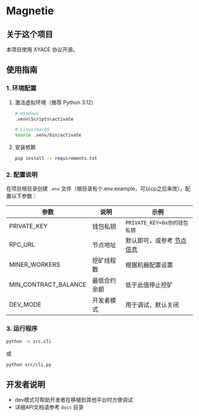 # Magnetie

## 关于这个项目
本项目使用 XYACE 协议开源。

## 使用指南

### 1. 环境配置
1. 激活虚拟环境（推荐 Python 3.12）
   ```bash
   # Windows
   .venv\Scripts\activate
   
   # Linux/macOS
   source .venv/bin/activate
   ```

2. 安装依赖
   ```bash
   pip install -r requirements.txt
   ```

### 2. 配置说明
在项目根目录创建 `.env` 文件（根目录有个.env.example，可以cp之后来改），配置以下参数：

| 参数 | 说明 | 示例 |
|------|------|------|
| PRIVATE_KEY | 钱包私钥 | `PRIVATE_KEY=0x你的钱包私钥` |
| RPC_URL | 节点地址 | 默认即可，或参考 [节点信息](https://github.com/MagnetPOW/Node-Information) |
| MINER_WORKERS | 挖矿线程数 | 根据机器配置设置 |
| MIN_CONTRACT_BALANCE | 最低合约余额 | 低于此值停止挖矿 |
| DEV_MODE | 开发者模式 | 用于调试，默认关闭 |

### 3. 运行程序
```bash
python -m src.cli
```
或
```bash
python src/cli.py
```

## 开发者说明
- dev模式可帮助开发者在移植到其他平台时方便调试
- 详细API文档请参考 `docs` 目录
